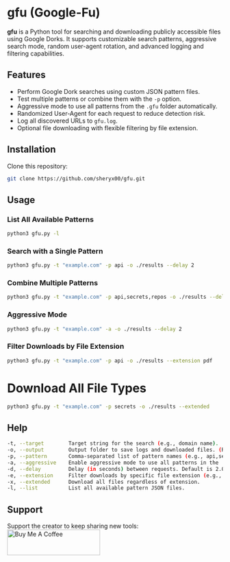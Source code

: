 # **gfu (Google-Fu)**

**gfu** is a Python tool for searching and downloading publicly accessible files using Google Dorks. It supports customizable search patterns, aggressive search mode, random user-agent rotation, and advanced logging and filtering capabilities.

## Features

- Perform Google Dork searches using custom JSON pattern files.
- Test multiple patterns or combine them with the `-p` option.
- Aggressive mode to use all patterns from the `.gfu` folder automatically.
- Randomized User-Agent for each request to reduce detection risk.
- Log all discovered URLs to `gfu.log`.
- Optional file downloading with flexible filtering by file extension.

## Installation

Clone this repository:

```bash
git clone https://github.com/sheryx00/gfu.git
```

## Usage

### List All Available Patterns

```bash
python3 gfu.py -l
```
### Search with a Single Pattern

```bash
python3 gfu.py -t "example.com" -p api -o ./results --delay 2
```

### Combine Multiple Patterns

```bash
python3 gfu.py -t "example.com" -p api,secrets,repos -o ./results --delay 3
```

### Aggressive Mode

```bash
python3 gfu.py -t "example.com" -a -o ./results --delay 2
```

### Filter Downloads by File Extension

```bash
python3 gfu.py -t "example.com" -p api -o ./results --extension pdf
```

# Download All File Types

```bash
python3 gfu.py -t "example.com" -p secrets -o ./results --extended
```
## Help

```bash
-t, --target	    Target string for the search (e.g., domain name).
-o, --output	    Output folder to save logs and downloaded files. (Required)
-p, --pattern	    Comma-separated list of pattern names (e.g., api,secrets,repos).
-a, --aggressive	Enable aggressive mode to use all patterns in the .gfu folder.
-d, --delay	        Delay (in seconds) between requests. Default is 2.0.
-e, --extension	    Filter downloads by specific file extension (e.g., pdf, txt, csv).
-x, --extended	    Download all files regardless of extension.
-l, --list	        List all available pattern JSON files.
```

## Support

Support the creator to keep sharing new tools: <a href="https://www.buymeacoffee.com/Sheryx00" target="_blank"><img src="https://cdn.buymeacoffee.com/buttons/v2/default-yellow.png" alt="Buy Me A Coffee" style="height: 60px !important;width: 217px !important;" ></a>
